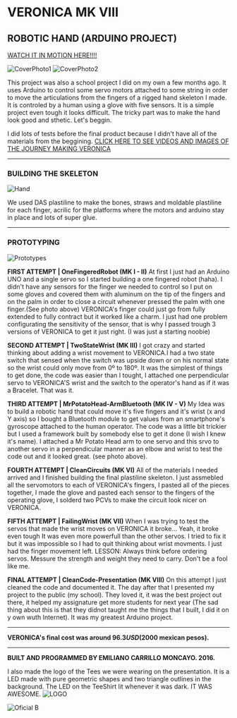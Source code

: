 # VERONICA MK VIII
## ROBOTIC HAND (ARDUINO PROJECT)
[WATCH IT IN MOTION HERE!!!!](https://www.youtube.com/watch?v=lwFDNPkSpyk)

![CoverPhoto1](https://github.com/emiliano-carrillo/Veronica.RoboticHand.-ArduinoProject/blob/master/README%20photos/firstCover.jpg?raw=true)
![CoverPhoto2](https://github.com/emiliano-carrillo/Veronica.RoboticHand.-ArduinoProject/blob/master/README%20photos/secondCover.jpg?raw=true)

This project was also a school project I did on my own a few months ago. It uses Arduino to control some servo motors attached to some string in order to move the articulations from the fingers of a rigged hand skeleton I made. It is controled by a human using a glove with five sensors.
It is a simple project even tough it looks difficult. The tricky part was to make the hand look good and sthetic.
Let's beggin.

I did lots of tests before the final product because I didn't have all of the materials from the beggining. 
[CLICK HERE TO SEE VIDEOS AND IMAGES OF THE JOURNEY MAKING VERONICA](https://drive.google.com/open?id=0BwWofzZMwB7DdnljaHd4RVdza2c)

---
### BUILDING THE SKELETON
![Hand](https://github.com/emiliano-carrillo/Veronica.RoboticHand.-ArduinoProject/blob/master/README%20photos/Captura%20de%20pantalla%202016-12-22%20a%20la(s)%2014.02.22.png)

We used DAS plastiline to make the bones, straws and moldable plastiline for each finger, acrilic for the platforms where the motors and arduino stay in place and lots of super glue.

---
### PROTOTYPING
![Prototypes](https://raw.githubusercontent.com/emiliano-carrillo/Veronica.RoboticHand.-ArduinoProject/master/README%20photos/Captura%20de%20pantalla%202016-12-22%20a%20la(s)%2014.03.19.png)

**FIRST ATTEMPT | OneFingeredRobot (MK I - II)**
At first I just had an Arduino UNO and a single servo so I started building a one fingered robot (haha). I didn't have any sensors for the finger we needed to control so I put on some gloves and covered them with aluminum on the tip of the fingers and on the palm in order to close a circuit whenever pressed the palm with one finger.(See photo above)
VERONICA's finger could just go from fully extended to fully contract but it worked like a charm.
I just had one problem configurating the sensitivity of the sensor, that is why I passed trough 3 versions of VERONICA to get it just right. (I was just a starting noobie)

**SECOND ATTEMPT | TwoStateWrist (MK III)**
I got crazy and started thinking about adding a wrist movement to VERONICA.I had a two state switch that sensed when the switch was upside down or on his normal state so the wrist could only move from 0º to 180º. It was the simplest of things to get done, the code was easier than I tought, I attached one perpendicular servo to VERONICA'S wrist and the switch to the operator's hand as if it was a Bracelet. That was it.

**THIRD ATTEMPT | MrPotatoHead-ArmBluetooth (MK IV - V)**
My Idea was to build a robotic hand that could move it's five fingers and it's wrist (x and Y axis) so I bought a Bluetooth module to get values from an smartphone's gyroscope attached to the human operator. The code was a little bit trickier but I used a framework built by somebody else to get it done (I wish I knew it's name). 
I attached a Mr Potato Head arm to one servo and this srvo to another servo in a perpendicular manner as an elbow and wrist to test the code out and it looked great. (see photo above).

**FOURTH ATTEMPT | CleanCircuits (MK VI)**
All of the materials I needed arrived and I finished building the final plastiline skeleton. I just assmebled all the servomotors to each of VERONICA's fingers, I pasted all of the pieces together, I made the glove and pasted each sensor to the fingers of the operating glove, I solderd two PCVs to make the circuit look nicer on VERONICA.

**FIFTH ATTEMPT | FailingWrist (MK VII)**
When I was trying to test the servos that made the wrist moves on VERONICA it broke... Yeah, it broke even tough It was even more powerfull than the other servos. I tried to fix it but it was impossible so I had to quit thinking about wrist movments. I just had the finger movement left.
LESSON: Always think before ordering servos. Messure the strength and weight they need to carry. Don't be a fool like me.

**FINAL ATTEMPT | CleanCode-Presentation (MK VIII)**
On this attempt I just cleaned the code and documented it. The day after that I presented my project to the public (my school). They loved it, it was the best project out there, it helped my assignature get more students for next year (The sad thing about this is that they didnot taught me the things that I built, I did it on y own wuth Internet).
It was my greatest Arduino project.




******
**VERONICA's final cost was around $96.3 USD ($2000 mexican pesos).**

******

**BUILT AND PROGRAMMED BY EMILIANO CARRILLO MONCAYO. 2016.**


I also made the logo of the Tees we were wearing on the presentation. It is a LED made with pure geometric shapes and two triangle outlines in the background. The LED on the TeeShirt lit whenever it was dark. IT WAS AWESOME.
![LOGO](https://raw.githubusercontent.com/emiliano-carrillo/Veronica.RoboticHand.-ArduinoProject/master/README%20photos/Captura%20de%20pantalla%202016-12-22%20a%20la(s)%2015.38.48.png)

![Oficial B](https://raw.githubusercontent.com/emiliano-carrillo/Veronica.RoboticHand.-ArduinoProject/master/README%20photos/Captura%20de%20pantalla%202016-12-22%20a%20la(s)%2014.02.03.png)
